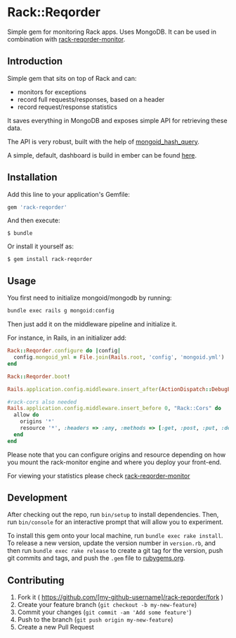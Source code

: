 # Rack::Reqorder

Simple gem for monitoring Rack apps. Uses MongoDB. It can be used in combination
with [rack-reqorder-monitor](https://github.com/kollegorna/rack-reqorder-monitor).

## Introduction
Simple gem that sits on top of Rack and can:

- monitors for exceptions
- record full requests/responses, based on a header
- record request/response statistics

It saves everything in MongoDB and exposes simple API for retrieving these data.

The API is very robust, built with the help of [mongoid_hash_query](https://github.com/kollegorna/mongoid_hash_query).

A simple, default, dashboard is build in ember can be found [here](https://github.com/kollegorna/rack-reqorder-monitor).

## Installation

Add this line to your application's Gemfile:

```ruby
gem 'rack-reqorder'
```

And then execute:

    $ bundle

Or install it yourself as:

    $ gem install rack-reqorder

## Usage
You first need to initialize mongoid/mongodb by running:

```bash
bundle exec rails g mongoid:config
```

Then just add it on the middleware pipeline and initialize it.

For instance, in Rails, in an initializer add:

```ruby
Rack::Reqorder.configure do |config|
  config.mongoid_yml = File.join(Rails.root, 'config', 'mongoid.yml')
end

Rack::Reqorder.boot!

Rails.application.config.middleware.insert_after(ActionDispatch::DebugExceptions , Rack::Reqorder::Logger)

#rack-cors also needed
Rails.application.config.middleware.insert_before 0, "Rack::Cors" do
  allow do
    origins '*'
    resource '*', :headers => :any, :methods => [:get, :post, :put, :delete, :options]
  end
end
```
Please note that you can configure origins and resource depending on how you
mount the rack-monitor engine and where you deploy your front-end.

For viewing your statistics please check [rack-reqorder-monitor](https://github.com/kollegorna/rack-reqorder-monitor)

## Development

After checking out the repo, run `bin/setup` to install dependencies. Then, run `bin/console` for an interactive prompt that will allow you to experiment. 

To install this gem onto your local machine, run `bundle exec rake install`. To release a new version, update the version number in `version.rb`, and then run `bundle exec rake release` to create a git tag for the version, push git commits and tags, and push the `.gem` file to [rubygems.org](https://rubygems.org).

## Contributing

1. Fork it ( https://github.com/[my-github-username]/rack-reqorder/fork )
2. Create your feature branch (`git checkout -b my-new-feature`)
3. Commit your changes (`git commit -am 'Add some feature'`)
4. Push to the branch (`git push origin my-new-feature`)
5. Create a new Pull Request
